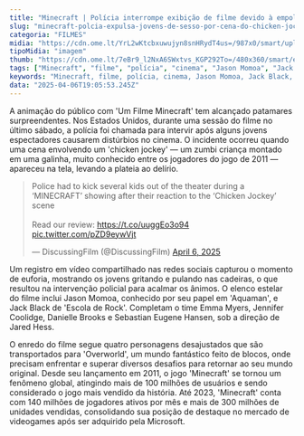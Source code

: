 ```yaml
---
title: "Minecraft | Polícia interrompe exibição de filme devido à empolgação excessiva dos jovens"
slug: "minecraft-polcia-expulsa-jovens-de-sesso-por-cena-do-chicken-jockey"
categoria: "FILMES"
midia: "https://cdn.ome.lt/YrL2wKtcbxuwujyn8snHRydT4us=/987x0/smart/uploads/conteudo/fotos/minecraftfilmechickenjockey.jpg"
tipoMidia: "imagem"
thumb: "https://cdn.ome.lt/7eBr9_l2NxA6SWxtvs_KGP292To=/480x360/smart/extras/conteudos/minecraftfilmechickenjockey.jpg"
tags: ["Minecraft", "filme", "polícia", "cinema", "Jason Momoa", "Jack Black", "distúrbios", "videogames"]
keywords: "Minecraft, filme, polícia, cinema, Jason Momoa, Jack Black, distúrbios, videogames"
data: "2025-04-06T19:05:53.245Z"
---
```


A animação do público com 'Um Filme Minecraft' tem alcançado patamares surpreendentes. Nos Estados Unidos, durante uma sessão do filme no último sábado, a polícia foi chamada para intervir após alguns jovens espectadores causarem distúrbios no cinema. O incidente ocorreu quando uma cena envolvendo um 'chicken jockey' — um zumbi criança montado em uma galinha, muito conhecido entre os jogadores do jogo de 2011 — apareceu na tela, levando a plateia ao delírio.

<blockquote class="twitter-tweet"><p lang="en" dir="ltr">Police had to kick several kids out of the theater during a ‘MINECRAFT’ showing after their reaction to the ‘Chicken Jockey’ scene<br><br>Read our review: <a href="https://t.co/uuggEo3o94">https://t.co/uuggEo3o94</a> <a href="https://t.co/pZD9eywVjt">pic.twitter.com/pZD9eywVjt</a></p>&mdash; DiscussingFilm (@DiscussingFilm) <a href="https://twitter.com/DiscussingFilm/status/1908918360374452661?ref_src=twsrc%5Etfw">April 6, 2025</a></blockquote>

Um registro em vídeo compartilhado nas redes sociais capturou o momento de euforia, mostrando os jovens gritando e pulando nas cadeiras, o que resultou na intervenção policial para acalmar os ânimos. O elenco estelar do filme inclui Jason Momoa, conhecido por seu papel em 'Aquaman', e Jack Black de 'Escola de Rock'. Completam o time Emma Myers, Jennifer Coolidge, Danielle Brooks e Sebastian Eugene Hansen, sob a direção de Jared Hess.

O enredo do filme segue quatro personagens desajustados que são transportados para 'Overworld', um mundo fantástico feito de blocos, onde precisam enfrentar e superar diversos desafios para retornar ao seu mundo original. Desde seu lançamento em 2011, o jogo 'Minecraft' se tornou um fenômeno global, atingindo mais de 100 milhões de usuários e sendo considerado o jogo mais vendido da história. Até 2023, 'Minecraft' conta com 140 milhões de jogadores ativos por mês e mais de 300 milhões de unidades vendidas, consolidando sua posição de destaque no mercado de videogames após ser adquirido pela Microsoft.
